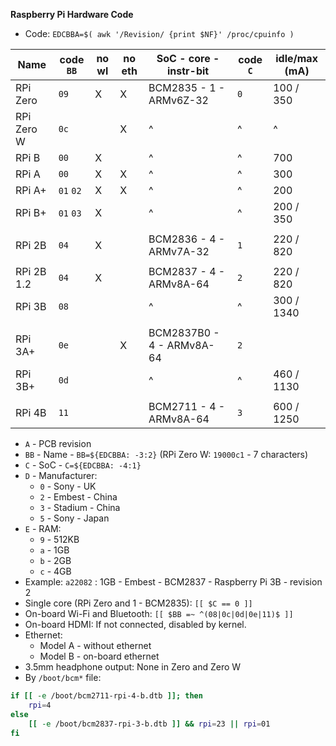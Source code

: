 **Raspberry Pi Hardware Code**

- Code: `EDCBBA=$( awk '/Revision/ {print $NF}' /proc/cpuinfo )`


| Name       | code `BB` | no wl | no eth | SoC - core - instr-bit    | code `C` | idle/max (mA) |
|------------|-----------|-------|--------|---------------------------|----------|---------------|
| RPi Zero   | `09`      | X     | X      | BCM2835 - 1 - ARMv6Z-32   | `0`      | 100 / 350     |
| RPi Zero W | `0c`      |       | X      | ^                         | ^        | ^             |
| RPi B      | `00`      | X     |        | ^                         | ^        | 700           |
| RPi A      | `00`      | X     | X      | ^                         | ^        | 300           |
| RPi A+     | `01` `02` | X     | X      | ^                         | ^        | 200           |
| RPi B+     | `01` `03` | X     |        | ^                         | ^        | 200 / 350     |
|            |           |       |        |                           |          |               |
| RPi 2B     | `04`      | X     |        | BCM2836 - 4 - ARMv7A-32   | `1`      | 220 / 820     |
|            |           |       |        |                           |          |               |
| RPi 2B 1.2 | `04`      | X     |        | BCM2837 - 4 - ARMv8A-64   | `2`      | 220 / 820     |
| RPi 3B     | `08`      |       |        | ^                         | ^        | 300 / 1340    |
|            |           |       |        |                           |          |               |
| RPi 3A+    | `0e`      |       | X      | BCM2837B0 - 4 - ARMv8A-64 | `2`      |               |
| RPi 3B+    | `0d`      |       |        | ^                         | ^        | 460 / 1130    |
|            |           |       |        |                           |          |               |
| RPi 4B     | `11`      |       |        | BCM2711 - 4 - ARMv8A-64   | `3`      | 600 / 1250    |

- `A` - PCB revision
- `BB` - Name - `BB=${EDCBBA: -3:2}` (RPi Zero W: `19000c1` - 7 characters)
- `C` - SoC - `C=${EDCBBA: -4:1}`
- `D` - Manufacturer:
	- `0` - Sony - UK
	- `2` - Embest - China
	- `3` - Stadium - China
	- `5` - Sony - Japan
- `E` - RAM:
	- `9` - 512KB
	- `a` - 1GB
	- `b` - 2GB
	- `c` - 4GB
- Example: `a22082` : 1GB - Embest - BCM2837 - Raspberry Pi 3B - revision 2
- Single core (RPi Zero and 1 - BCM2835): `[[ $C == 0 ]]`
- On-board Wi-Fi and Bluetooth: `[[ $BB =~ ^(08|0c|0d|0e|11)$ ]]`
- On-board HDMI: If not connected, disabled by kernel.
- Ethernet:
	-  Model A - without ethernet
	-  Model B - on-board ethernet
- 3.5mm headphone output: None in Zero and Zero W
- By `/boot/bcm*` file:
```sh
if [[ -e /boot/bcm2711-rpi-4-b.dtb ]]; then
	rpi=4
else
	[[ -e /boot/bcm2837-rpi-3-b.dtb ]] && rpi=23 || rpi=01
fi
```

